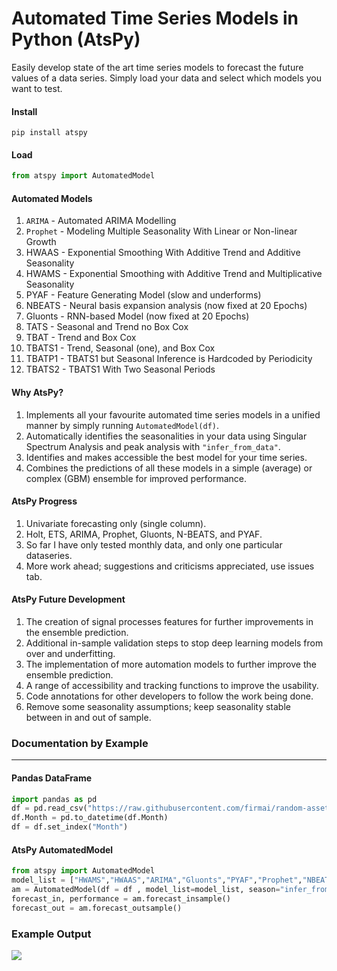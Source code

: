 # Automated Time Series Models in Python (AtsPy)

Easily develop state of the art time series models to forecast the future values of a data series. Simply load your data and select which models you want to test.  

#### Install
```
pip install atspy
```

#### Load
```python
from atspy import AutomatedModel
```

#### Automated Models

1. ```ARIMA``` - Automated ARIMA Modelling
1. ```Prophet``` - Modeling Multiple Seasonality With Linear or Non-linear Growth
1. HWAAS - Exponential Smoothing With Additive Trend and Additive Seasonality
1. HWAMS - Exponential Smoothing with Additive Trend and Multiplicative Seasonality
1. PYAF - Feature Generating Model (slow and underforms)
1. NBEATS -  Neural basis expansion analysis (now fixed at 20 Epochs)
1. Gluonts - RNN-based Model (now fixed at 20 Epochs)
1. TATS - Seasonal and Trend no Box Cox
1. TBAT - Trend and Box Cox
1. TBATS1 - Trend, Seasonal (one), and Box Cox
1. TBATP1 - TBATS1 but Seasonal Inference is Hardcoded by Periodicity
1. TBATS2 - TBATS1 With Two Seasonal Periods

#### Why AtsPy?

1. Implements all your favourite automated time series models in a unified manner by simply running ```AutomatedModel(df)```.
1. Automatically identifies the seasonalities in your data using Singular Spectrum Analysis and peak analysis with ```"infer_from_data"```.
1. Identifies and makes accessible the best model for your time series. 
1. Combines the predictions of all these models in a simple (average) or complex (GBM) ensemble for improved performance.

#### AtsPy Progress 

1. Univariate forecasting only (single column). 
1. Holt, ETS, ARIMA, Prophet, Gluonts, N-BEATS, and PYAF.
1. So far I have only tested monthly data, and only one particular dataseries. 
1. More work ahead; suggestions and criticisms appreciated, use issues tab.

#### AtsPy Future Development

1. The creation of signal processes features for further improvements in the ensemble prediction.
1. Additional in-sample validation steps to stop deep learning models from over and underfitting. 
1. The implementation of more automation models to further improve the ensemble prediction. 
1. A range of accessibility and tracking functions to improve the usability. 
1. Code annotations for other developers to follow the work being done. 
1. Remove some seasonality assumptions; keep seasonality stable between in and out of sample.  

### Documentation by Example

----------

#### Pandas DataFrame
```python
import pandas as pd
df = pd.read_csv("https://raw.githubusercontent.com/firmai/random-assets-two/master/ts/monthly-beer-australia.csv")
df.Month = pd.to_datetime(df.Month)
df = df.set_index("Month")
```

#### AtsPy AutomatedModel
```python
from atspy import AutomatedModel
model_list = ["HWAMS","HWAAS","ARIMA","Gluonts","PYAF","Prophet","NBEATS"]
am = AutomatedModel(df = df , model_list=model_list, season="infer_from_data",forecast_len=20 )
forecast_in, performance = am.forecast_insample()
forecast_out = am.forecast_outsample()
```
### Example Output
![](https://github.com/firmai/atspy/blob/master/atspy_files/Screen%20Shot%202020-01-31%20at%207.51.07%20PM.png)

